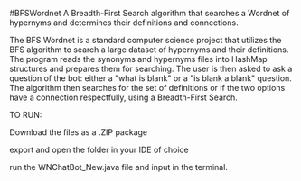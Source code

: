 #BFSWordnet
A Breadth-First Search algorithm that searches a Wordnet of hypernyms and determines their definitions and connections.

The BFS Wordnet is a standard computer science project that utilizes the BFS algorithm to search a large dataset of hypernyms and their definitions. 
The program reads the synonyms and hypernyms files into HashMap structures and prepares them for searching. The user is then asked to ask a question
of the bot: either a "what is blank" or a "is blank a blank" question. The algorithm then searches for the set of definitions or if the two options
have a connection respectfully, using a Breadth-First Search. 



TO RUN:

Download the files as a .ZIP package

export and open the folder in your IDE of choice

run the WNChatBot_New.java file and input in the terminal.
